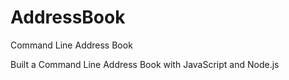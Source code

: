 # AddressBook
Command Line Address Book 

Built a Command Line Address Book with JavaScript and Node.js
